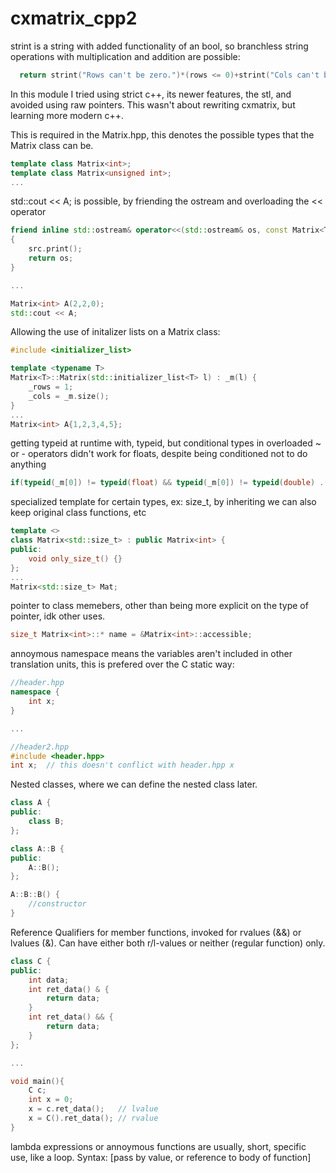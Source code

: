 # cxmatrix_cpp2

strint is a string with added functionality of an bool, so branchless string operations with multiplication and addition are possible:
  ````c++
    return strint("Rows can't be zero.")*(rows <= 0)+strint("Cols can't be zero.")*(cols <= 0);
  ````

In this module I tried using strict c++, its newer features, the stl, and avoided using raw pointers. This wasn't about rewriting cxmatrix, but learning more modern c++.


This is required in the Matrix.hpp, this denotes the possible types that the Matrix class can be.
````c++
template class Matrix<int>;
template class Matrix<unsigned int>;
...
````

std::cout << A; is possible, by friending the ostream and overloading the << operator
````c++
friend inline std::ostream& operator<<(std::ostream& os, const Matrix<T>& src)
{
	src.print();
	return os;
}

...

Matrix<int> A(2,2,0);
std::cout << A;
````

Allowing the use of initalizer lists on a Matrix class:
````c++
#include <initializer_list>

template <typename T>
Matrix<T>::Matrix(std::initializer_list<T> l) : _m(l) {
	_rows = 1;
	_cols = _m.size();
}
...
Matrix<int> A{1,2,3,4,5};
````

getting typeid at runtime with, typeid, but conditional types in overloaded ~ or - operators didn't work for floats, despite being conditioned not to do anything

````c++
if(typeid(_m[0]) != typeid(float) && typeid(_m[0]) != typeid(double) ...)
````

specialized template for certain types, ex: size_t, by inheriting we can also keep original class functions, etc
````c++
template <>
class Matrix<std::size_t> : public Matrix<int> {
public:
	void only_size_t() {}
};
...
Matrix<std::size_t> Mat;
````

pointer to class memebers, other than being more explicit on the type of pointer, idk other uses.
````c++
size_t Matrix<int>::* name = &Matrix<int>::accessible;
````

annoymous namespace means the variables aren't included in other translation units, this is prefered over the C static way:
````c++
//header.hpp
namespace {
	int x;
}

...

//header2.hpp
#include <header.hpp>
int x;	// this doesn't conflict with header.hpp x
````
Nested classes, where we can define the nested class later.
````c++
class A {
public:
	class B;
};

class A::B {
public:
	A::B();
};

A::B::B() {
	//constructor
}
````
Reference Qualifiers for member functions, invoked for rvalues (&&) or lvalues (&). Can have either both r/l-values or neither (regular function) only.
````c++
class C {
public:
	int data;
	int ret_data() & {
		return data;
	}
	int ret_data() && {
		return data;
	}
};

...

void main(){
	C c;
	int x = 0;
	x = c.ret_data();	// lvalue
	x = C().ret_data();	// rvalue
}
````

lambda expressions or annoymous functions are usually, short, specific use, like a loop. Syntax: [pass by value, or reference to body of function]<template>(function parameters) -> return type {function body}(invokes function);
````c++
int n  = 5;
auto a = [&n]<typename T>(const T val) -> T{ return val*n*5;}(3);	//returns 75
...
````

3-way comparison operator (<=>) returns negative, positive, or zero based on operands, auto keyword should be used:
````c++
int a = 2;
int b = 3;

auto result = a <=> b;

if(result < 0){
	std::cout << "less";
}
else if(result == 0){
	std::cout << "equal";
}
else if(reuslt > 0){
	std::cout << "greater";
}
//prints "less"
````

initilization in a ranged base for loop:
````c++
for(std::vector<int> v{1,2,3}; auto& i : v){
	std::cout << i;	//prints 123
}
````

import, export, module: C++ std has to be latest (23/experimental), and "Scan Sources for Module Dependencies" has to be set to Yes, and the file extenstion has to be .ixx in VSC.
Benefits are faster compile times, and less source files since declarations aren't required in seperate header files. Not everything has to be included in the module. Include guards are not required.
````c++
//mod1.ixx
export module mod1;
int not_exported_func(){ return 23;}
export int func_from_mod1(){
	return 12;
}
````
...
````c++
//main.cpp
import mod1;
import <iostream>;

int main(){
	std::cout << func_from_mod1();	//prints out 12
	not_exported_func();	// error: id not found
	return 0;
}
````
declare global variables extern in hpp file and declare again in cpp file
````c++
//file.hpp
extern int gv;
````
````c++
//file.cpp
int gv;
````

to add a description to a function /* describe ur function */ when the function is brought up in an IDE like vs, .hpp comment seems to overwrite .cpp comment:
````c++
/* description */
int func();
````
to support chaining in your classes, the member function should return invoking object (this):
````c++
class A {
public:
	A& some(){
		return *this;
	}
}
A a.some().some();
````
move assignment, move constructor, copy assignment, copy constructor: syntax, how they operate, and how to invoke them.
````c++
class A {
public:
	//C
	A() {}
	//MA
	A& operator=(A&& other) {
		/*check if other is this, if other is nullptr,
		assign this to other, then other to nullptr*/
	}
	//CA
	A& operator=(const A& other) {
		/*check if other is this, if other is nullptr
		* if this is null allocate memory
		* copy values into data elements
		*/
	}
	//MC
	A(A&& other) {
		/*check if other is nullptr,
		* then point this to other
		* then other to nullptr
		*/
	}
	//CC
	A(const A& other) {
		/*check if other is nullptr
		* since its a constructor: allocate memory,
		* copy values into data elements
		*/
	}
};
#include <vector>
int main() {
	A a();	//C
	A b(a);	//C, CC
	a = b; //CA
	a = std::move(b); //MA
	std::vector<A> vec(A()) // C -> MC
	return 0;
}
````
With a Singleton class, the static instance should be defined in the .cpp file, otherwise you'll get a linker error from including multiple instances when including it in the .hpp file:
````c++
//.hpp file
class Singleton{
private:
	Singleton() = default;
	~Singleton() = default;
public:
	Singleton(const Singleton&) = delete;
	Singleton& operator=(const Singleton&) = delete;
	static Singleton* instance(){
		if(nullptr == instance) return instance = new Singleton;
		return instance;
	}
}

//.cpp file
Singleton* Singleton::instance = nullptr;
...
````
inheritance with access modifiers: B is a subtype of A, and within B we have access to public and protected data members of A, outside of B we only have access to the public one. B never has access to A's private data members(unless B is a friend of A). Changing the inheritance access modifier shifts the modifiers 1.public -> 2.protected -> 3.private. If public then they all stay the same, if private then they're all private. If protected then public goes to protected.
````c++
class A {
private:
	int x;
protected:
	int y;
public:
	int z;
	A() : x(0), y(1), z(2) {
		A::x = -1;
		A::A::A::A::A::x = -2;	//unusal but it works
	}

	int retX() const { return x; }
	int retY() const { return y; }

};

class B : public A {
public:
	B() {
		/*B::A::x = 0;	// all the same, and all access violations
		B::x = 0;
		x = 0;*/

		y = 4;
		z = 3;
	}
};
````

with inheritance, a calling function that uses the base class in the parameter is able to take derived classes as a value. It'll act as the base class. Derived classes cannot take base or classes before in ther chain hierarchy as a value in the parameter. Here: B inherits A, B is a subclass of A, etc.
````c++
void takes_a(A* a) {
	a->say();
	return;
}

void takes_b(B* b) {
	b->say();
	return;
}

int main() {
	A a;
	A* Ap = new A;
	A* Ab = new B;
	B b;
	B* Bp = new B;

	//prints out // A A B A B A A
	takes_a(&a);
	takes_a(&b);
	takes_b(&b);
	takes_a(Bp);
	takes_b(Bp);
	takes_a(Ap);
	takes_a(Ab);
}
````
With the above classes, when A's function say() is virtual, then takes_a(&b) will call B's say() instead of A's even though the parameter is type A, it will invoke the derived classes function (if it exists, otherwise it'll use the Base Class).
````c++
class A {
public:
	A() : a_x(0) {}
	~A() {}
	int a_x;
	virtual void say() {
		std::cout << "A\n";
	}
};

class B : public A {
public:
	B() : b_x(1) {}
	int b_x;

	void say() {
		std::cout << "B\n";
	}
};

int main() {
	A a;
	A* Ap = new A;
	A* Ab = new B;

	B b;
	B* Bp = new B;

	takes_a(&a);	//a
	takes_a(&b);	//b
	takes_b(&b);	//b
	takes_a(Bp);	//b
	takes_b(Bp);	//b
	takes_a(Ap);	//a
	takes_a(Ab);	//b
} // A B B B B A B
````

When a derived class (B) is created on the heap, the base classes destructor should be set to virtual, so the derived class is able to invoke the destructor on the base class. When class B is created on the stack, when it goes out of scope, it'll invoke the base destructor virtual or not. B "is a" A, if we were to make another class C that has a data member in it of class A, then C would be "has a" A.
````c++
class A {
public:
	A() { std::cout << "AC\n"; }
	virtual ~A() { std::cout << "AD\n"; }
};

class B : public A {
public:
	B() : b_x(1) { std::cout << "BC\n"; }
	~B() { std::cout << "BD\n"; }
};

int main(){
	B b; //this will go out of scope and call the destructor on A regardless if its virtual: AC,BC,BD,AD
	A *ab = new B; // AC BC,
	delete ab;	// now: BD AD
}
````
There are two different syntaxes for operator overloading, one with friend and one without. The friend will take two parameters. The nonfriend will only take one, and we'll have to use (this) to explicitly access the data memebers on the called object. I prefer to use the nonfriend way for overloading operators, unless its: cout <<.  cin >>, etc Friends should come from other foreign classes.
````c++
class Vector2D{
private:
	int x, y;
public:
	friend Vector2D& operator+(Vector2D& l, const Vector2D& r){
		l.x += r.x;
		l.y += r.y;
		return l;
	}
	//versus
	Vector2D& operator+(const Vector2D& other){
		this->x += other.x;
		this->y += other.y;
		return *this;
	}
}
````
